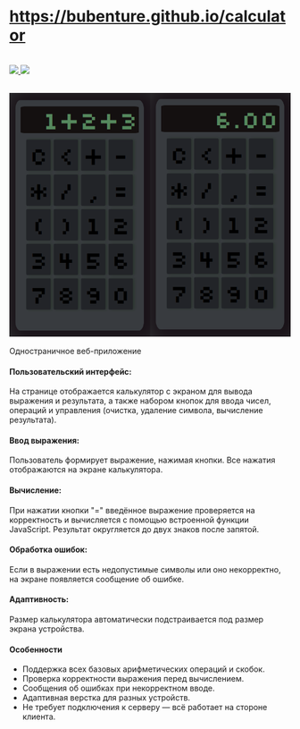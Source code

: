 # https://bubenture.github.io/calculator

</br>
<div>
    <a href="README.md">
        <img src="https://img.shields.io/badge/README-RU-blue?color=44944a&labelColor=1C2325&style=for-the-badge">
    </a>
    <a href="README.en.md">
        <img src="https://img.shields.io/badge/README-ENG-blue?color=006400&labelColor=006400&style=for-the-badge">
    </a>
</div>
</br>

![calculator](calculator.png)

Одностраничное веб-приложение
#### Пользовательский интерфейс:
На странице отображается калькулятор с экраном для вывода выражения и результата, а также набором кнопок для ввода чисел, операций и управления (очистка, удаление символа, вычисление результата).
#### Ввод выражения:
Пользователь формирует выражение, нажимая кнопки. Все нажатия отображаются на экране калькулятора.
#### Вычисление:
При нажатии кнопки "=" введённое выражение проверяется на корректность и вычисляется с помощью встроенной функции JavaScript. Результат округляется до двух знаков после запятой.
#### Обработка ошибок:
Если в выражении есть недопустимые символы или оно некорректно, на экране появляется сообщение об ошибке.
#### Адаптивность:
Размер калькулятора автоматически подстраивается под размер экрана устройства.
#### Особенности
- Поддержка всех базовых арифметических операций и скобок.
- Проверка корректности выражения перед вычислением.
- Сообщения об ошибках при некорректном вводе.
- Адаптивная верстка для разных устройств.
- Не требует подключения к серверу — всё работает на стороне клиента.


